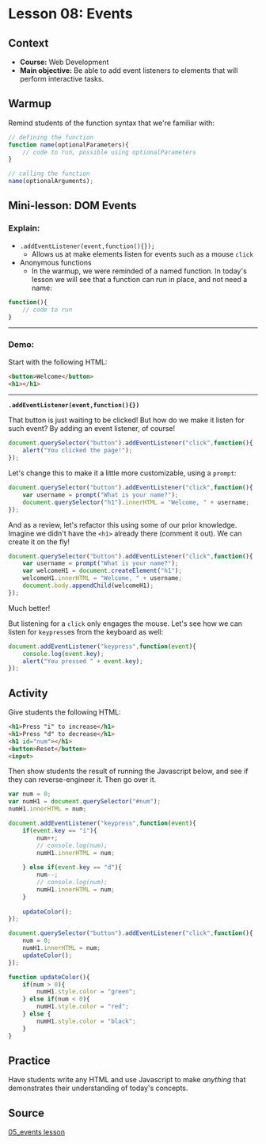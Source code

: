 # Lesson 08: Events


## Context
* **Course:** Web Development
* **Main objective:** Be able to add event listeners to elements that will perform interactive tasks.

## Warmup

Remind students of the function syntax that we're familiar with:

```js
// defining the function
function name(optionalParameters){
    // code to run, possible using optionalParameters
}

// calling the function
name(optionalArguments);
```

## Mini-lesson: **DOM Events**

### Explain:

* `.addEventListener(event,function(){});`
  * Allows us at make elements listen for events such as a mouse `click`
* Anonymous functions
  * In the warmup, we were reminded of a named function. In today's lesson we will see that a function can run in place, and not need a name:
```js
function(){
    // code to run
}
```
---

### Demo:

Start with the following HTML:

```html
<button>Welcome</button>
<h1></h1>
```
            
---

**`.addEventListener(event,function(){})`**

That button is just waiting to be clicked! But how do we make it listen for such event? By adding an event listener, of course!

```js
document.querySelector("button").addEventListener("click",function(){
    alert("You clicked the page!");
});
```

Let's change this to make it a little more customizable, using a `prompt`:

```js
document.querySelector("button").addEventListener("click",function(){
    var username = prompt("What is your name?");
    document.querySelector("h1").innerHTML = "Welcome, " + username;
});
```

And as a review, let's refactor this using some of our prior knowledge. Imagine we didn't have the `<h1>` already there (comment it out). We can create it on the fly!

```js
document.querySelector("button").addEventListener("click",function(){
    var username = prompt("What is your name?");
    var welcomeH1 = document.createElement("h1");
    welcomeH1.innerHTML = "Welcome, " + username;
    document.body.appendChild(welcomeH1);
});
```

Much better!

But listening for a `click` only engages the mouse. Let's see how we can listen for `keypress`es from the keyboard as well:

```js
document.addEventListener("keypress",function(event){
    console.log(event.key);
    alert("You pressed " + event.key);
});
```



## Activity

Give students the following HTML:

```html
<h1>Press "i" to increase</h1>
<h1>Press "d" to decrease</h1>
<h1 id="num"></h1>
<button>Reset</button>
<input>
```

Then show students the result of running the Javascript below, and see if they can reverse-engineer it. Then go over it.

```js
var num = 0;
var numH1 = document.querySelector("#num");
numH1.innerHTML = num;

document.addEventListener("keypress",function(event){
    if(event.key == "i"){
        num++;
        // console.log(num);
        numH1.innerHTML = num;
        
    } else if(event.key == "d"){
        num--;
        // console.log(num);
        numH1.innerHTML = num;
    }
    
    updateColor();
});

document.querySelector("button").addEventListener("click",function(){
    num = 0;
    numH1.innerHTML = num;
    updateColor();
});

function updateColor(){
    if(num > 0){
        numH1.style.color = "green";
    } else if(num < 0){
        numH1.style.color = "red";
    } else {
        numH1.style.color = "black";
    }
}
```


## Practice
Have students write any HTML and use Javascript to make _anything_ that demonstrates their understanding of today's concepts.


## Source
[05_events lesson](https://github.com/hunter-teacher-cert/currdev_unit_plan-jsdom/blob/main/lessons/05_events.md)